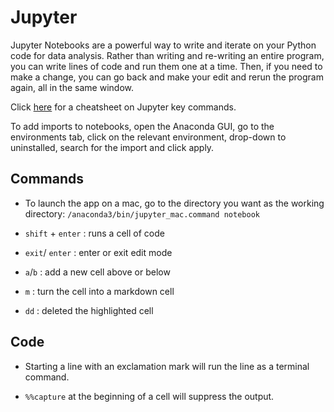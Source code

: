 # Jupyter

Jupyter Notebooks are a powerful way to write and iterate on your Python code for data analysis. Rather than writing and re-writing an entire program, you can write lines of code and run them one at a time. Then, if you need to make a change, you can go back and make your edit and rerun the program again, all in the same window.

Click [here](https://www.cheatography.com/weidadeyue/cheat-sheets/jupyter-notebook/) for a cheatsheet on Jupyter key commands.

To add imports to notebooks, open the Anaconda GUI, go to the environments tab, click on the relevant environment, drop-down to uninstalled, search for the import and click apply.

## Commands

* To launch the app on a mac, go to the directory you want as the working directory: `/anaconda3/bin/jupyter_mac.command notebook`

* `shift` + `enter` : runs a cell of code

* `exit`/ `enter` : enter or exit edit mode

* `a`/`b` : add a new cell above or below

* `m` : turn the cell into a markdown cell

* `dd` : deleted the highlighted cell

## Code

* Starting a line with an exclamation mark will run the line as a terminal command.

* `%%capture` at the beginning of a cell will suppress the output.
